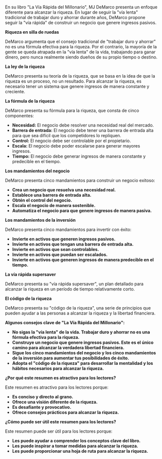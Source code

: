 En su libro "La Vía Rápida del Millonario", MJ DeMarco presenta un enfoque diferente para alcanzar la riqueza. En lugar de seguir la "vía lenta" tradicional de trabajar duro y ahorrar durante años, DeMarco propone seguir la "vía rápida" de construir un negocio que genere ingresos pasivos.

**Riqueza en silla de ruedas**

DeMarco argumenta que el consejo tradicional de "trabajar duro y ahorrar" no es una fórmula efectiva para la riqueza. Por el contrario, la mayoría de la gente se queda atrapada en la "vía lenta" de la vida, trabajando para ganar dinero, pero nunca realmente siendo dueños de su propio tiempo o destino.

**La ley de la riqueza**

DeMarco presenta su teoría de la riqueza, que se basa en la idea de que la riqueza es un proceso, no un resultado. Para alcanzar la riqueza, es necesario tener un sistema que genere ingresos de manera constante y creciente.

**La fórmula de la riqueza**

DeMarco presenta su fórmula para la riqueza, que consta de cinco componentes:

* **Necesidad:** El negocio debe resolver una necesidad real del mercado.
* **Barrera de entrada:** El negocio debe tener una barrera de entrada alta para que sea difícil que los competidores lo repliquen.
* **Control:** El negocio debe ser controlable por el propietario.
* **Escala:** El negocio debe poder escalarse para generar mayores ingresos.
* **Tiempo:** El negocio debe generar ingresos de manera constante y predecible en el tiempo.

**Los mandamientos del negocio**

DeMarco presenta cinco mandamientos para construir un negocio exitoso:

* **Crea un negocio que resuelva una necesidad real.**
* **Establece una barrera de entrada alta.**
* **Obtén el control del negocio.**
* **Escala el negocio de manera sostenible.**
* **Automatiza el negocio para que genere ingresos de manera pasiva.**

**Los mandamientos de la inversión**

DeMarco presenta cinco mandamientos para invertir con éxito:

* **Invierte en activos que generen ingresos pasivos.**
* **Invierte en activos que tengan una barrera de entrada alta.**
* **Invierte en activos que sean controlables.**
* **Invierte en activos que puedan ser escalados.**
* **Invierte en activos que generen ingresos de manera predecible en el tiempo.**

**La vía rápida supersaver**

DeMarco presenta su "vía rápida supersaver", un plan detallado para alcanzar la riqueza en un período de tiempo relativamente corto.

**El código de la riqueza**

DeMarco presenta su "código de la riqueza", una serie de principios que pueden ayudar a las personas a alcanzar la riqueza y la libertad financiera.

**Algunos consejos clave de "La Vía Rápida del Millonario":**

* **No sigas la "vía lenta" de la vida. Trabajar duro y ahorrar no es una fórmula efectiva para la riqueza.**
* **Construye un negocio que genere ingresos pasivos. Este es el único camino para alcanzar la verdadera libertad financiera.**
* **Sigue los cinco mandamientos del negocio y los cinco mandamientos de la inversión para aumentar tus posibilidades de éxito.**
* **Adopta el "código de la riqueza" para desarrollar la mentalidad y los hábitos necesarios para alcanzar la riqueza.**

**¿Por qué este resumen es atractivo para los lectores?**

Este resumen es atractivo para los lectores porque:

* **Es conciso y directo al grano.**
* **Ofrece una visión diferente de la riqueza.**
* **Es desafiante y provocativo.**
* **Ofrece consejos prácticos para alcanzar la riqueza.**

**¿Cómo puede ser útil este resumen para los lectores?**

Este resumen puede ser útil para los lectores porque:

* **Les puede ayudar a comprender los conceptos clave del libro.**
* **Les puede inspirar a tomar medidas para alcanzar la riqueza.**
* **Les puede proporcionar una hoja de ruta para alcanzar la riqueza.**